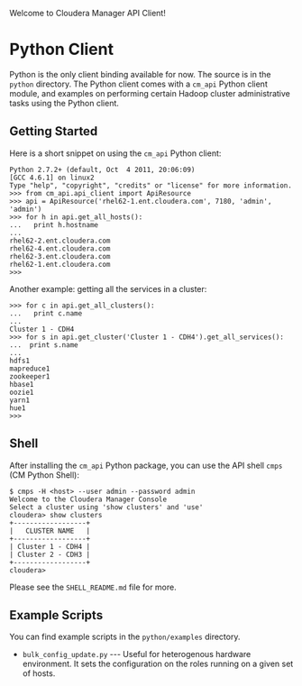 Welcome to Cloudera Manager API Client!

Python Client
=============
Python is the only client binding available for now. The source is in the
`python` directory. The Python client comes with a `cm_api` Python client
module, and examples on performing certain Hadoop cluster administrative tasks
using the Python client.

Getting Started
---------------
Here is a short snippet on using the `cm_api` Python client:

    Python 2.7.2+ (default, Oct  4 2011, 20:06:09) 
    [GCC 4.6.1] on linux2
    Type "help", "copyright", "credits" or "license" for more information.
    >>> from cm_api.api_client import ApiResource
    >>> api = ApiResource('rhel62-1.ent.cloudera.com', 7180, 'admin', 'admin')
    >>> for h in api.get_all_hosts():
    ...   print h.hostname
    ... 
    rhel62-2.ent.cloudera.com
    rhel62-4.ent.cloudera.com
    rhel62-3.ent.cloudera.com
    rhel62-1.ent.cloudera.com
    >>> 

Another example: getting all the services in a cluster:

    >>> for c in api.get_all_clusters():
    ...   print c.name
    ... 
    Cluster 1 - CDH4
    >>> for s in api.get_cluster('Cluster 1 - CDH4').get_all_services():
    ...  print s.name
    ... 
    hdfs1
    mapreduce1
    zookeeper1
    hbase1
    oozie1
    yarn1
    hue1
    >>> 

Shell
-----
After installing the `cm_api` Python package, you can use the API shell `cmps`
(CM Python Shell):

    $ cmps -H <host> --user admin --password admin
    Welcome to the Cloudera Manager Console
    Select a cluster using 'show clusters' and 'use'
    cloudera> show clusters
    +------------------+
    |   CLUSTER NAME   |
    +------------------+
    | Cluster 1 - CDH4 |
    | Cluster 2 - CDH3 |
    +------------------+
    cloudera> 

Please see the `SHELL_README.md` file for more.

Example Scripts
---------------
You can find example scripts in the `python/examples` directory.

* `bulk_config_update.py` ---
  Useful for heterogenous hardware environment. It sets the configuration on
  the roles running on a given set of hosts.
